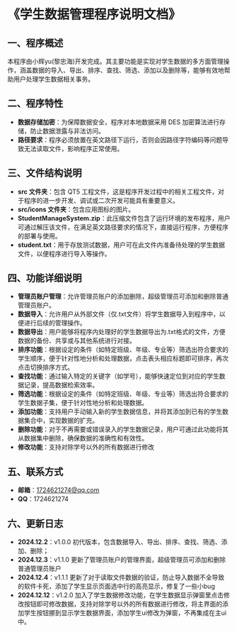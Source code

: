 # 《学生数据管理程序说明文档》


## 一、程序概述
本程序由小辉yu(黎忠海)开发完成。其主要功能是实现对学生数据的多方面管理操作，涵盖数据的导入、导出、排序、查找、筛选、添加以及删除等，能够有效地帮助用户处理学生数据相关事务。

## 二、程序特性
- **数据存储加密**：为保障数据安全，程序对本地数据采用 DES 加密算法进行存储，防止数据泄露与非法访问。
- **路径要求**：程序必须放置在英文路径下运行，否则会因路径字符编码等问题导致无法读取文件，影响程序正常使用。

## 三、文件结构说明
- **src 文件夹**：包含 QT5 工程文件，这是程序开发过程中的相关工程文件，对于程序的进一步开发、调试或二次开发可能具有重要意义。
- **src/icons 文件夹**：包含应用图标的图片。
- **StudentManageSystem.zip**：此压缩文件包含了运行环境的发布程序，用户可通过解压该文件，在满足英文路径要求的情况下，直接运行程序，方便程序的部署与使用。
- **student.txt**：用于存放测试数据，用户可在此文件内准备待处理的学生数据文件，以便程序进行导入等操作。

## 四、功能详细说明
- **管理员账户管理**：允许管理员账户的添加删除，超级管理员可添加和删除普通管理员账户。
- **数据导入**：允许用户从外部文件（仅.txt文件）将学生数据导入到程序中，以便进行后续的管理操作。
- **数据导出**：用户能够将程序内处理好的学生数据导出为.txt格式的文件，方便数据的备份、共享或与其他系统进行对接。
- **排序功能**：根据设定的条件（如特定班级、年级、专业等）筛选出符合要求的学生顺序，便于针对性地分析和处理数据，点击表头相应标题即可排序，再次点击切换排序方式。
- **查找功能**：通过输入特定的关键字（如学号），能够快速定位到对应的学生数据记录，提高数据检索效率。
- **筛选功能**：根据设定的条件（如特定班级、年级、专业等）筛选出符合要求的学生数据子集，便于针对性地分析和处理数据。
- **添加功能**：支持用户手动输入新的学生数据信息，并将其添加到已有的学生数据集合中，实现数据的扩充。
- **删除功能**：对于不再需要或错误录入的学生数据记录，用户可通过此功能将其从数据集中删除，确保数据的准确性和有效性。
- **修改功能**：支持对除学号以外的所有数据进行修改

## 五、联系方式
- **邮箱**：1724621274@qq.com
- **QQ**：1724621274

## 六、更新日志
- **2024.12.2**：v1.0.0 初代版本，包含数据导入、导出、排序、查找、筛选、添加、删除；
- **2024.12.3**：v1.1.0 更新了管理员账户的管理界面，超级管理员可添加和删除普通管理员账户
- **2024.12.4**：v1.1.1 更新了对于读取文件数据的验证，防止导入数据不全导致的软件卡死，添加了学生显示页面选中行的高亮显示，修复了一些小bug
- **2024.12.12**：v1.2.0 加入了学生数据修改功能，在学生数据显示弹窗里点击修改按钮即可修改数据，支持对除学号以外的所有数据进行修改，将主界面的添加学生按钮挪到显示学生数据界面，添加学生ui修改为弹窗，不再集成在主ui中。
